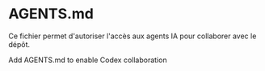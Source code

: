 # AGENTS.md

Ce fichier permet d'autoriser l'accès aux agents IA pour collaborer avec le dépôt.

Add AGENTS.md to enable Codex collaboration
